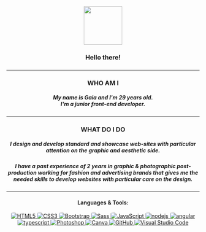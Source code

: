 <div id="header" align="center">
  <img width="100px" src="https://media.giphy.com/media/iJsjsm6dhNPiQBvztq/giphy.gif">
  <h3>Hello there!<h3>
</div>
<hr>
<div id="hello" align="center">
    <h3> WHO AM I </h3>
  <h5>My name is Gaia and I'm 29 years old. <br>I'm a junior front-end developer.</h5>
</div>
<hr>
<div align="center">
    <h3> WHAT DO I DO </h3>
  <h5>I design and develop standard and showcase web-sites with particular attention on the graphic and aesthetic side.</h5>
  <h5>I have a past experience of 2 years in graphic & photographic post-production working for fashion and advertising brands that gives me the needed skills to develop websites with particular care on the design.</h5>
</div>
<hr>
<div align="center">
  <h4>Languages & Tools:</h4>
 
  <a href="https://html.spec.whatwg.org/multipage/" target="_blank">
    <img alt="HTML5" src="https://img.shields.io/badge/HTML5-E54C21?style=for-the-badge&logo=html5&logoColor=white" style="border-radius:10%">
  </a>
  <a href="https://www.w3.org/Style/CSS/" target="_blank">
    <img alt="CSS3" src="https://img.shields.io/badge/CSS3-214CE5?style=for-the-badge&logo=CSS3&logoColor=white" style="border-radius:10%">
  </a>
  <a href="https://getbootstrap.com/" target="_blank">
    <img alt="Bootstrap" src="https://img.shields.io/badge/Bootstrap-7611F6?style=for-the-badge&logo=Bootstrap&logoColor=white" style="border-radius:10%">
  </a>
  <a href="https://sass-lang.com/" target="_blank">
    <img alt="Sass" src="https://img.shields.io/badge/Sass-CF649A?style=for-the-badge&logo=sass&logoColor=white" style="border-radius:10%">
  </a>
  <a href="https://www.javascript.com/" target="_blank">
    <img alt="JavaScript" src="https://img.shields.io/badge/JavaScript-FCDC00?style=for-the-badge&logo=javascript&logoColor=white" style="border-radius:10%">
  </a>
  <a href="https://nodejs.org/" target="_blank">
    <img alt="nodejs" src="https://img.shields.io/badge/node%20js-026E00?style=for-the-badge&logo=node.js&logoColor=white" style="border-radius:10%">
  </a>
  <a href="https://angularjs.org/" target="_blank">
    <img alt="angular" src="https://img.shields.io/badge/angular-DD1B16?style=for-the-badge&logo=angular&logoColor=white" style="border-radius:10%">
  </a>
  <br>
  <a href="https://www.typescriptlang.org/" target="_blank">
   <img alt="typescript" src="https://img.shields.io/badge/TypeScript-007ACC?style=for-the-badge&logo=typescript&logoColor=white" style="border-radius:10%">
  </a>
      <a href="https://www.adobe.com/" target="_blank">
    <img alt="Photoshop" src="https://img.shields.io/badge/photoshop-0079D6?style=for-the-badge&logo=adobe-photoshop&logoColor=white" style="border-radius:10%">
  </a>
  <a href="https://www.canva.com/">
    <img alt="Canva" src="https://img.shields.io/badge/Canva-%2300C4CC.svg?style=for-the-badge&logo=Canva&logoColor=white" style="border-radius:10%">
  </a>
  <a href="https://www.github.com">
    <img alt="GitHub" src="https://img.shields.io/badge/GitHub-231F20?style=for-the-badge&logo=github&logoColor=white" style="border-radius:10%">
  </a>
  <a href="https://code.visualstudio.com/" target="_blank">
    <img alt="Visual Studio Code" src="https://img.shields.io/badge/VS_Code-0078D4?style=for-the-badge&logo=visual%20studio%20code&logoColor=white" style="border-radius:10%">
  </a>
</div>
